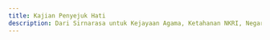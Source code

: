```yaml
---
title: Kajian Penyejuk Hati
description: Dari Sirnarasa untuk Kejayaan Agama, Ketahanan NKRI, Negara, dan Peradaban Dunia. 
---
```

